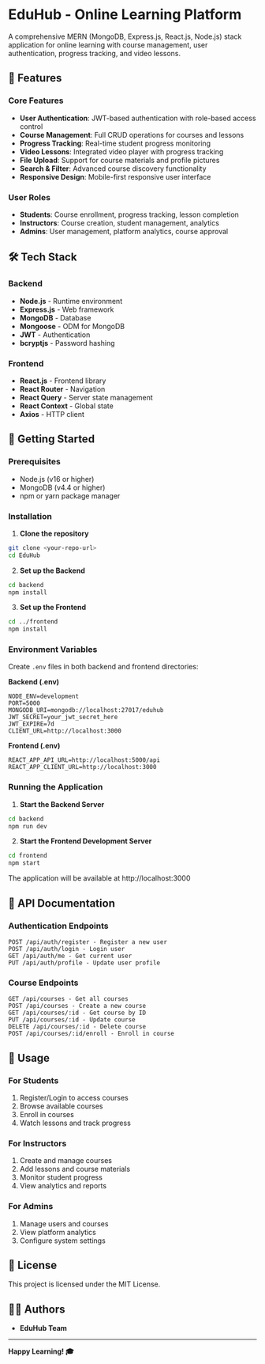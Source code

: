 # EduHub - Online Learning Platform

A comprehensive MERN (MongoDB, Express.js, React.js, Node.js) stack application for online learning with course management, user authentication, progress tracking, and video lessons.

## 🚀 Features

### Core Features
- **User Authentication**: JWT-based authentication with role-based access control
- **Course Management**: Full CRUD operations for courses and lessons
- **Progress Tracking**: Real-time student progress monitoring
- **Video Lessons**: Integrated video player with progress tracking
- **File Upload**: Support for course materials and profile pictures
- **Search & Filter**: Advanced course discovery functionality
- **Responsive Design**: Mobile-first responsive user interface

### User Roles
- **Students**: Course enrollment, progress tracking, lesson completion
- **Instructors**: Course creation, student management, analytics
- **Admins**: User management, platform analytics, course approval

## 🛠️ Tech Stack

### Backend
- **Node.js** - Runtime environment
- **Express.js** - Web framework
- **MongoDB** - Database
- **Mongoose** - ODM for MongoDB
- **JWT** - Authentication
- **bcryptjs** - Password hashing

### Frontend
- **React.js** - Frontend library
- **React Router** - Navigation
- **React Query** - Server state management
- **React Context** - Global state
- **Axios** - HTTP client

## 🚀 Getting Started

### Prerequisites
- Node.js (v16 or higher)
- MongoDB (v4.4 or higher)
- npm or yarn package manager

### Installation

1. **Clone the repository**
```bash
git clone <your-repo-url>
cd EduHub
```

2. **Set up the Backend**
```bash
cd backend
npm install
```

3. **Set up the Frontend**
```bash
cd ../frontend
npm install
```

### Environment Variables

Create `.env` files in both backend and frontend directories:

**Backend (.env)**
```env
NODE_ENV=development
PORT=5000
MONGODB_URI=mongodb://localhost:27017/eduhub
JWT_SECRET=your_jwt_secret_here
JWT_EXPIRE=7d
CLIENT_URL=http://localhost:3000
```

**Frontend (.env)**
```env
REACT_APP_API_URL=http://localhost:5000/api
REACT_APP_CLIENT_URL=http://localhost:3000
```

### Running the Application

1. **Start the Backend Server**
```bash
cd backend
npm run dev
```

2. **Start the Frontend Development Server**
```bash
cd frontend
npm start
```

The application will be available at http://localhost:3000

## 📝 API Documentation

### Authentication Endpoints
```
POST /api/auth/register - Register a new user
POST /api/auth/login - Login user
GET /api/auth/me - Get current user
PUT /api/auth/profile - Update user profile
```

### Course Endpoints
```
GET /api/courses - Get all courses
POST /api/courses - Create a new course
GET /api/courses/:id - Get course by ID
PUT /api/courses/:id - Update course
DELETE /api/courses/:id - Delete course
POST /api/courses/:id/enroll - Enroll in course
```

## 🎯 Usage

### For Students
1. Register/Login to access courses
2. Browse available courses
3. Enroll in courses
4. Watch lessons and track progress

### For Instructors
1. Create and manage courses
2. Add lessons and course materials
3. Monitor student progress
4. View analytics and reports

### For Admins
1. Manage users and courses
2. View platform analytics
3. Configure system settings

## 📄 License

This project is licensed under the MIT License.

## 👨‍💻 Authors

- **EduHub Team**

---

**Happy Learning! 🎓**